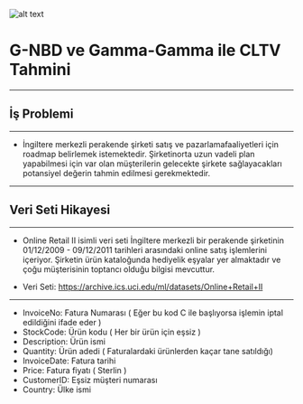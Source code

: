 ![alt text](https://reverbico.com/wp-content/uploads/2021/04/what-is-customer-lifetime-value.jpg)
    
# G-NBD ve Gamma-Gamma ile CLTV Tahmini

---

## İş Problemi

---

- İngiltere merkezli perakende şirketi satış ve pazarlamafaaliyetleri için roadmap belirlemek istemektedir. Şirketinorta uzun vadeli plan yapabilmesi için var olan müşterilerin gelecekte şirkete sağlayacakları potansiyel değerin tahmin edilmesi gerekmektedir.

---

## Veri Seti Hikayesi

---

- Online Retail II isimli veri seti İngiltere merkezli bir perakende şirketinin 01/12/2009 - 09/12/2011 tarihleri arasındaki online satış işlemlerini içeriyor. Şirketin ürün kataloğunda hediyelik eşyalar yer almaktadır ve çoğu müşterisinin toptancı olduğu bilgisi mevcuttur.

* Veri Seti: https://archive.ics.uci.edu/ml/datasets/Online+Retail+II

---

- InvoiceNo: Fatura Numarası ( Eğer bu kod C ile başlıyorsa işlemin iptal edildiğini ifade eder )
- StockCode: Ürün kodu ( Her bir ürün için eşsiz )
- Description: Ürün ismi
- Quantity: Ürün adedi ( Faturalardaki ürünlerden kaçar tane satıldığı)
- InvoiceDate:  Fatura tarihi
- Price: Fatura fiyatı ( Sterlin )
- CustomerID: Eşsiz müşteri numarası
- Country: Ülke ismi


```python

```

